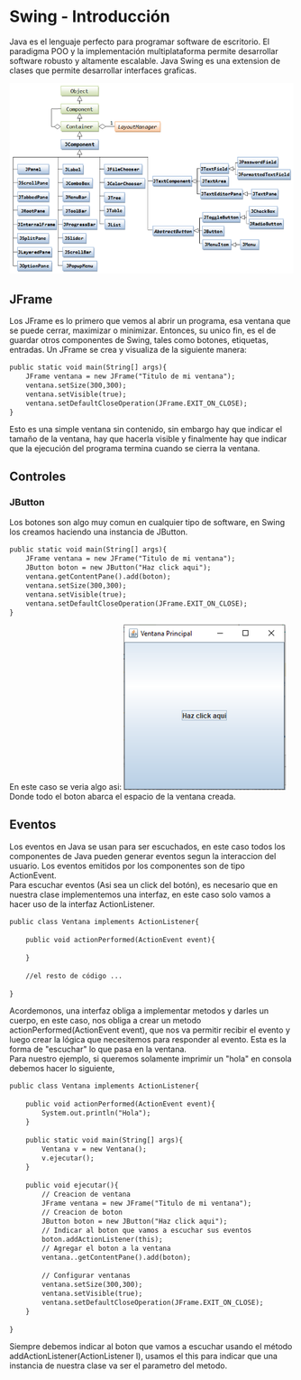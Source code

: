 # Swing - Introducción
Java es el lenguaje perfecto para programar software de escritorio. El paradigma POO y la implementación multiplataforma permite desarrollar software robusto y altamente escalable.
Java Swing es una extension de clases que permite desarrollar interfaces graficas.

![uml](./swing_uml.png)

## JFrame

Los JFrame es lo primero que vemos al abrir un programa, esa ventana que se puede cerrar, maximizar o minimizar. Entonces, su unico fin, es el de guardar otros componentes de Swing, tales como botones, etiquetas, entradas. Un JFrame se crea y visualiza de la siguiente manera:

```
public static void main(String[] args){
    JFrame ventana = new JFrame("Titulo de mi ventana");
    ventana.setSize(300,300);
    ventana.setVisible(true);
    ventana.setDefaultCloseOperation(JFrame.EXIT_ON_CLOSE);
}
```

Esto es una simple ventana sin contenido, sin embargo hay que indicar el tamaño de la ventana, hay que hacerla visible y finalmente hay que indicar que la ejecución del programa termina cuando se cierra la ventana.

## Controles
### JButton

Los botones son algo muy comun en cualquier tipo de software, en Swing los creamos haciendo una instancia de JButton.

```
public static void main(String[] args){
    JFrame ventana = new JFrame("Titulo de mi ventana");
    JButton boton = new JButton("Haz click aqui");
    ventana.getContentPane().add(boton);
    ventana.setSize(300,300);
    ventana.setVisible(true);
    ventana.setDefaultCloseOperation(JFrame.EXIT_ON_CLOSE);
}
```
En este caso se veria algo asi:
![framewithbtn](./framewithbtn.png)
</br>
Donde todo el boton abarca el espacio de la ventana creada.

## Eventos
Los eventos en Java se usan para ser escuchados, en este caso todos los componentes de Java pueden generar eventos segun la interaccion del usuario. Los eventos emitidos por los componentes son de tipo ActionEvent.</br>
Para escuchar eventos (Asi sea un click del botón), es necesario que en nuestra clase implementemos una interfaz, en este caso solo vamos a hacer uso de la interfaz ActionListener.
```
public class Ventana implements ActionListener{

    public void actionPerformed(ActionEvent event){

    }

    //el resto de código ...

}
```
Acordemonos, una interfaz obliga a implementar metodos y darles un cuerpo, en este caso, nos obliga a crear un metodo actionPerformed(ActionEvent event), que nos va permitir recibir el evento y luego crear la lógica que necesitemos para responder al evento. Esta es la forma de "escuchar" lo que pasa en la ventana.
</br>
Para nuestro ejemplo, si queremos solamente imprimir un "hola" en consola debemos hacer lo siguiente,

```
public class Ventana implements ActionListener{

    public void actionPerformed(ActionEvent event){
        System.out.println("Hola");
    }

    public static void main(String[] args){
        Ventana v = new Ventana();
        v.ejecutar();
    }

    public void ejecutar(){
        // Creacion de ventana
        JFrame ventana = new JFrame("Titulo de mi ventana");
        // Creacion de boton
        JButton boton = new JButton("Haz click aqui");
        // Indicar al boton que vamos a escuchar sus eventos
        boton.addActionListener(this);
        // Agregar el boton a la ventana
        ventana..getContentPane().add(boton);

        // Configurar ventanas
        ventana.setSize(300,300);
        ventana.setVisible(true);
        ventana.setDefaultCloseOperation(JFrame.EXIT_ON_CLOSE);
    }

}
```
Siempre debemos indicar al boton que vamos a escuchar usando el método addActionListener(ActionListener l), usamos el this para indicar que una instancia de nuestra clase va ser el parametro del metodo.

